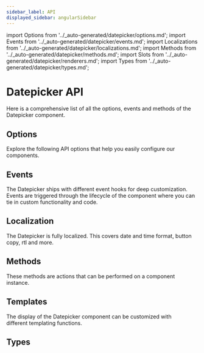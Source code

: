 ```yaml
---
sidebar_label: API
displayed_sidebar: angularSidebar
---
```


import Options from '../\_auto-generated/datepicker/options.md';
import Events from '../\_auto-generated/datepicker/events.md';
import Localizations from '../\_auto-generated/datepicker/localizations.md';
import Methods from '../\_auto-generated/datepicker/methods.md';
import Slots from '../_auto-generated/datepicker/renderers.md';
import Types from '../_auto-generated/datepicker/types.md';

# Datepicker API

Here is a comprehensive list of all the options, events and methods of the Datepicker component.

<div className="option-list">

## Options
Explore the following API options that help you easily configure our components.

<Options />

## Events
The Datepicker ships with different event hooks for deep customization. Events are triggered through the lifecycle of the component where you can tie in custom functionality and code.

<Events />

## Localization
The Datepicker is fully localized. This covers date and time format, button copy, rtl and more.

<Localizations />

## Methods
These methods are actions that can be performed on a component instance.

<Methods />

<div className="option-list-templates">

## Templates
The display of the Datepicker component can be customized with different templating functions.

<Slots />

</div>

## Types

<Types />

</div>
